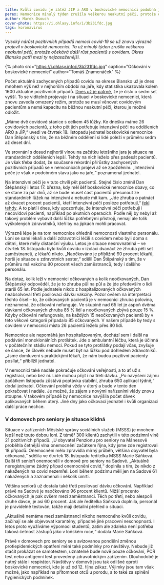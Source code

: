 ```yaml
---
title: Kvůli covidu je zátěž JIP a ARO v boskovické nemocnici podobná jako při nejhorší vlně na jaře
perex: Nemocnice minulý týden zrušila veškerou neakutní péči, protože očekává další růst pacientů s covidem. Okres Blansko patří mezi ty nejzasaženější.
author: Marek Osouch
cover-photo: https://i.ohlasy.info/i/3b231fdc.jpg
tags: koronavirus
---
```


*Vysoký nárůst pozitivních případů nemoci covid-19 se už znovu výrazně projevil v boskovické nemocnici. Ta už minulý týden zrušila veškerou neakutní péči, protože očekává další růst pacientů s covidem. Okres Blansko patří mezi ty nejzasaženější.*

{% photo src="https://i.ohlasy.info/i/3b231fdc.jpg" caption="Očkování v boskovické nemocnici" author="Tomáš Znamenáček" %}

Počet aktuálně zachycených případů covidu na okrese Blansko už je dnes mnohem výš než v nejhorším období na jaře, kdy statistika ukazovala kolem 1600 aktuálně pozitivních případů. [Dnes už je patrné](https://www.covdata.cz/okresy.php#CZ0641), že je číslo o sedm set vyšší. To se viditelně projevuje i na situaci v boskovické nemocnici, která znovu zavedla omezený režim, protože se musí věnovat covidovým pacientům a nemá kapacitu na běžnou neakutní péči, kterou je možné odložit.

„Máme dvě covidové stanice s celkem 45 lůžky. Ke dnešku máme 26 covidových pacientů, z toho pět jich potřebuje intenzivní péči na odděleních ARO a JIP,“ uvedl ve čtvrtek 18. listopadu jednatel boskovické nemocnice Dan Štěpánský s tím, že na běžném oddělení si lidé poleží v průměru sedm až deset dní.

Ve srovnání s dosud nejhorší vlnou na začátku letošního jara je situace na standardních odděleních lepší. Tehdy na nich leželo přes padesát pacientů. Je však třeba dodat, že současné rekordní přírůstky zachycených pozitivních případů se v nemocnicích projeví až se zpožděním. „Intenzivní péče je však v podobném stavu jako na jaře,“ poznamenal jednatel.

Na intenzivní péči je v tuto chvíli pět pacientů. Stejné číslo zmínil Dan Štěpánský i letos 17. března, kdy měl šéf boskovické nemocnice obavy, co se stane za pár dnů, až se bude muset část pacientů přesunout ze standardních lůžek na intenzivní a nebude mít kam. „Jde zhruba o patnáct až dvacet procent pacientů, kteří intenzivní péči posléze potřebují,“  [řekl tehdy](https://ohlasy.info/clanky/2021/03/rok-koronaviru.html). A to platí i dnes, kdy upozorňuje, že intenzivní péči potřebují i necovidoví pacienti, například po akutních operacích. Podle něj by nebyl až takový problém vybavit další lůžka potřebnými přístroji, nemají ale tolik vyškolených zdravotníků, kteří by na jipkách mohli pracovat.

Výrazně lépe je na tom nemocnice ohledně nemocnosti vlastního personálu. Loni se sami lékaři a další zdravotníci léčili s covidem nebo byli doma s dětmi, které měly distanční výuku. Letos je situace nesrovnatelná – ve čtvrtek 18. listopadu bylo kvůli covidu v izolaci dvanáct ze zhruba pěti set zaměstnanců, z lékařů nikdo. „Naočkováno je přibližně 90 procent lékařů, horší je situace u zdravotních sester,“ sdělil Dan Štěpánský s tím, že v průměru má vakcínu 80 procent všech zaměstnanců, tedy i dalšího personálu.

Na dotaz, kolik leží v nemocnici očkovaných a kolik neočkovaných, Dan Štěpánský odpověděl, že je to zhruba půl na půl a že jde především o lidi starší 65 let. Podle jednatele nikdo z hospitalizovaných očkovaných neabsolvoval třetí posilovací dávku vakcíny. Pozor ovšem na interpretaci těchto čísel – to, že očkovaných pacientů je v nemocnici zhruba polovina, neznamená, že očkování nefunguje. Ve skupině nad 65 let je aspoň dvěma dávkami očkovaných zhruba 85 % lidí a neočkovaných zbývá pouze 15 %. Kdyby očkování nefungovalo, na každých 15 neočkovaných pacientů by v této věkové kategorii připadalo 85 očkovaných. V našem případě by tedy s covidem v nemocnici místo 26 pacientů leželo přes 80 lidí.

Nemocnice ale nepomáhá jen hospitalizovaným, dochází sem i další na podávání monoklonálních protilátek. Jde o ambulantní léčbu, která je účinná v počátečním stádiu nemoci. Pokud se tyto protilátky podají včas, zvyšuje se šance, že člověk nebude muset být na lůžku pod dohledem zdravotníků. „Jsme domluveni s praktickými lékaři, že nám budou pozitivní pacienty posílat,“ přiblížil jednatel.

V nemocnici také nadále pokračuje očkování veřejnosti, a to ať už s registrací, nebo bez ní. Lidé mohou přijít i na třetí dávku. „Po navýšení zájmu začátkem listopadu zůstává poptávka stabilní, zhruba 650 aplikací týdně,“ dodal jednatel. Očkování probíhá vždy v úterý a bude v tento den pokračovat i nadále. Je možné, že zájem s novými nařízeními vlády znovu stoupne. V takovém případě by nemocnice navýšila počet dávek aplikovaných během úterý. Jiné dny jako očkovací jednatel i kvůli organizaci další práce nechce.

### V domovech pro seniory je situace klidná

Situace v zařízeních Městské správy sociálních služeb (MSSS) je mnohem lepší než touto dobou loni. Z téměř 300 klientů zachytili v této podzimní vlně 21 pozitivních případů. „U obyvatel Penzionu pro seniory na Mánesově proběhla četnější vlna onemocnění začátkem října, kdy jsme zde registrovali 18 případů. Onemocnění mělo zpravidla mírný průběh, většina obyvatel byla očkovaná,“ sdělila ve čtvrtek 18. listopadu ředitelka MSSS Marie Sáňková. Další tři senioři onemocněli v domově pro seniory na Sadové. „Aktuálně neregistrujeme žádný případ onemocnění covid,“ doplnila s tím, že nikdo z nakažených na covid nezemřel. Loni během podzimu měli jen na Sadové 61 nakažených a zaznamenali i několik úmrtí.

Většina seniorů už dostala také třetí posilovací dávku očkování. Například právě na Sadové je naočkováno 96 procent klientů. Nižší procento očkovaných je pak ovšem mezi zaměstnanci. Těch po třetí, nebo alespoň druhé dávce, je asi 60 procent. Jak ale ředitelka Sáňková doplnila, personál je pravidelně testován, takže mají detailní přehled o situaci.

„Aktuálně nemáme mezi zaměstnanci nikoho nemocného kvůli covidu, začínají se ale objevovat karantény, případně jiné pracovní neschopnosti. I letos proto využíváme výpomoci studentů, zatím ale zdaleka není potřeba taková četnost zástupů jako v loňském roce,“ dodala Marie Sáňková.

Právě v domovech pro seniory se s avizovanou pondělní změnou protiepidemických opatření mění také podmínky pro návštěvy. Nebude již stačit prokázat se samotestem, uznatelné bude nově pouze očkování, PCR test nebo antigenní test provedený zdravotnickým zařízením. Dlouhodobě je nutný stále i respirátor. Návštěvy v domově jsou tak odlišné oproti boskovické nemocnici, kde je už od 12. října zákaz. Výjimky jsou tam však možné, jako například na přítomnost otců u porodu, a to také za splnění hygienických podmínek.